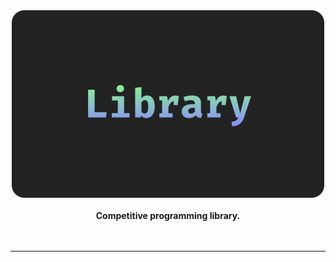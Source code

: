<div align="center">
    <img
        alt="Library"
        src="https://raw.githubusercontent.com/byte-brianlaw/library/main/assets/logo.svg"
        width="500"
    >
    <br>
    <br>
    <b>Competitive programming library.</b>
    <br>
    <br>
    <img alt="" height="30" src="https://bit.ly/3t1nn0h">
</div>

---
